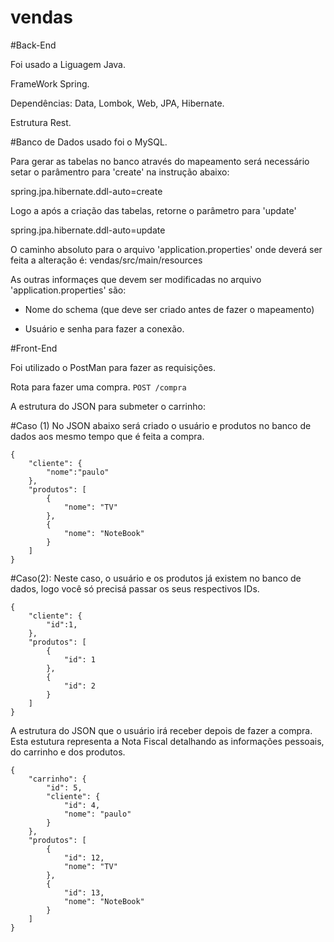 # vendas

#Back-End

Foi usado a Liguagem Java. 

FrameWork Spring.

Dependências: Data, Lombok, Web, JPA, Hibernate.

Estrutura Rest.

#Banco de Dados usado foi o MySQL.

Para gerar as tabelas no banco através do mapeamento será necessário setar o parâmentro para 'create' na instrução abaixo:

spring.jpa.hibernate.ddl-auto=create 

Logo a após a criação das tabelas, retorne o parâmetro para 'update'

spring.jpa.hibernate.ddl-auto=update

O caminho absoluto para o arquivo 'application.properties' onde deverá ser feita a alteração é:
vendas/src/main/resources

As outras informaçes que devem ser modificadas no arquivo 'application.properties' são:

- Nome do schema (que deve ser criado antes de fazer o mapeamento)

- Usuário e senha para fazer a conexão.

#Front-End

Foi utilizado o PostMan para fazer as requisições.

Rota para fazer uma compra.
``` POST /compra ```
 
 A estrutura do JSON para submeter o carrinho:
 
 #Caso (1)  No JSON abaixo será criado o usuário e produtos no banco de dados aos mesmo tempo que é feita a compra.

```
{
    "cliente": {
        "nome":"paulo"
    },
    "produtos": [
        {
            "nome": "TV"
        }, 
        {
            "nome": "NoteBook"
        }
    ]
}
```

#Caso(2): Neste caso, o usuário e os produtos já existem no banco de dados, logo você só precisá passar os seus respectivos IDs.

```
{
    "cliente": {
        "id":1,
    },
    "produtos": [
        {
            "id": 1
        }, 
        {
            "id": 2
        }
    ]
}
```

A estrutura do JSON que o usuário irá receber depois de fazer a compra. Esta estutura representa a Nota Fiscal detalhando as informações pessoais, do carrinho e dos produtos.  

```
{
    "carrinho": {
        "id": 5,
        "cliente": {
            "id": 4,
            "nome": "paulo"
        }
    },
    "produtos": [
        {
            "id": 12,
            "nome": "TV"
        },
        {
            "id": 13,
            "nome": "NoteBook"
        }
    ]
}
```
